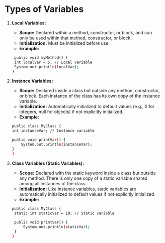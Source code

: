 # Types of Variables
1. **Local Variables:**
   - **Scope:** Declared within a method, constructor, or block, and can only be used within that method, constructor, or block.
   - **Initialization:** Must be initialized before use.
   - **Example:**
   ```bash
    public void myMethod() {
    int localVar = 5; // Local variable
    System.out.println(localVar);
   }
   ```

3. **Instance Variables:**
   - **Scope:** Declared inside a class but outside any method, constructor, or block. Each instance of the class has its own copy of the instance variable.
   - **Initialization:** Automatically initialized to default values (e.g., 0 for integers, null for objects) if not explicitly initialized.
   - **Example:**
    ```bash
    public class MyClass {
    int instanceVar; // Instance variable
    
    public void printVar() {
        System.out.println(instanceVar);
    }
    }
    ```


4. **Class Variables (Static Variables):**
   - **Scope:** Declared with the static keyword inside a class but outside any method. There is only one copy of a static variable shared among all instances of the class.
   - **Initialization:** Like instance variables, static variables are automatically initialized to default values if not explicitly initialized.
   - **Example:**

   ```bash
   public class MyClass {
    static int staticVar = 10; // Static variable
    
    public void printVar() {
        System.out.println(staticVar);
    }
   }
   ```
